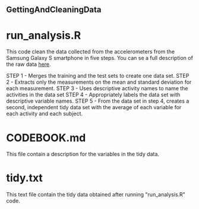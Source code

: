## GettingAndCleaningData

# run_analysis.R

This code clean the data collected from the accelerometers from the Samsung Galaxy S smartphone in five steps. You can se a full description of the raw data [here](http://archive.ics.uci.edu/ml/datasets/Human+Activity+Recognition+Using+Smartphones).

STEP 1 - Merges the training and the test sets to create one data set.
STEP 2 - Extracts only the measurements on the mean and standard deviation for each measurement.
STEP 3 - Uses descriptive activity names to name the activities in the data set
STEP 4 - Appropriately labels the data set with descriptive variable names.
STEP 5 - From the data set in step 4, creates a second, independent tidy data set with the average of each variable for each activity and each subject.

# CODEBOOK.md

This file contain a description for the variables in the tidy data.

# tidy.txt

This text file contain the tidy data obtained after running "run_analysis.R" code.